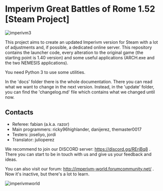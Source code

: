 # Imperivm Great Battles of Rome 1.52 [Steam Project]

![imperivm3](https://i.imgur.com/68YWd8j.png)

This project aims to create an updated Imperivm version for Steam with a lot of adjustments and, if possible, a dedicated online server. This repository contains the launcher code, every alteration to the original game (the starting point is 1.40 version) and some useful applications (ARCH.exe and the two NEMESIS applications).

You need Python 3 to use some utilities.

In the 'docs' folder there is the whole documentation. There you can read what we want to change in the next version. Instead, in the 'update' folder, you can find the 'changelog.md' file which contains what we changed until now.

## Contacts

* Referee: fabian (a.k.a. razor)
* Main programmers: ricky96highlander, danijerez, themaster0017
* Testers: joseliyo, jordi
* Translator: julioperez

We recommend to join our DISCORD server: https://discord.gg/RErjBq8 . There you can start to be in touch with us and give us your feedback and ideas.

You can also visit our forum: http://imperivm-world.forumcommunity.net/ . Now it's inactive, but there's a lot to learn. 

![imperivmworld](https://i.imgur.com/Jd3oXG5.jpg)
